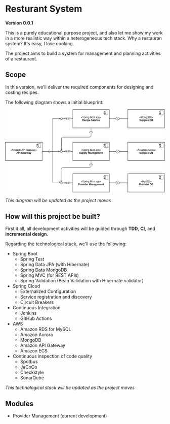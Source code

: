 # Resturant System
**Version 0.0.1**  

This is a purely educational purpose project, and also let me show my work in a more realistic way within a heterogeneous tech stack.
Why a restauran system? It's easy, I love cooking.

The project aims to build a system for management and planning activities of a restaurant.

## Scope
In this version, we'll deliver the required components for designing and costing recipes.

The following diagram shows a initial blueprint:

![restaurant-system-components-0.0.1](./img/restaurant-system-components-0.0.1.png)

*This diagram will be updated as the project moves*


## How will this project be built?
First it all, all development activities will be guided through **TDD**, **CI**, and **incremental design**.

Regarding the technological stack, we'll use the following:

- Spring Boot
  - Spring Test
  - Spring Data JPA (with Hibernate)
  - Spring Data MongoDB
  - Spring MVC (for REST APIs)
  - Spring Validation (Bean Validation with Hibernate validator)
- Spring Cloud
  - Externalized Configuration
  - Service registration and discovery
  - Circuit Breakers
- Continuous Integration
  - Jenkins
  - GitHub Actions 
- AWS
  - Amazon RDS for MySQL
  - Amazon Aurora
  - MongoDB
  - Amazon API Gateway
  - Amazon ECS
- Continuous inspection of code quality
  - Spotbus
  - JaCoCo
  - Checkstyle
  - SonarQube

*This technological stack will be updated as the project moves* 

## Modules

- Provider Management (current development)

